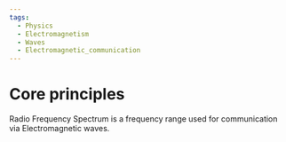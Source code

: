 ```yaml
---
tags:
  - Physics
  - Electromagnetism
  - Waves
  - Electromagnetic_communication
---
```

# Core principles
Radio Frequency Spectrum is a frequency range used for communication via Electromagnetic waves.